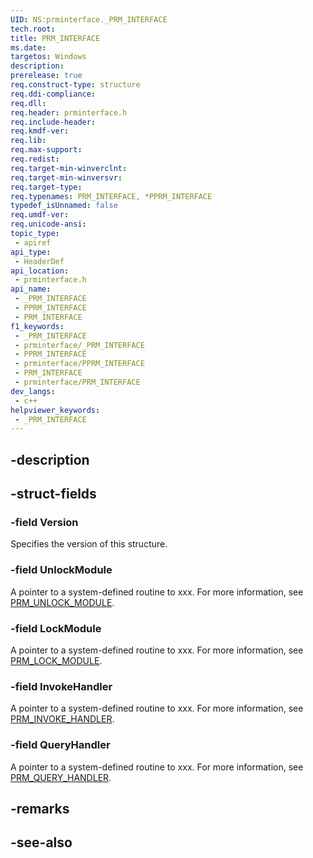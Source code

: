 ```yaml
---
UID: NS:prminterface._PRM_INTERFACE
tech.root: 
title: PRM_INTERFACE
ms.date: 
targetos: Windows
description: 
prerelease: true
req.construct-type: structure
req.ddi-compliance: 
req.dll: 
req.header: prminterface.h
req.include-header: 
req.kmdf-ver: 
req.lib: 
req.max-support: 
req.redist: 
req.target-min-winverclnt: 
req.target-min-winversvr: 
req.target-type: 
req.typenames: PRM_INTERFACE, *PPRM_INTERFACE
typedef_isUnnamed: false
req.umdf-ver: 
req.unicode-ansi: 
topic_type:
 - apiref
api_type:
 - HeaderDef
api_location:
 - prminterface.h
api_name:
 - _PRM_INTERFACE
 - PPRM_INTERFACE
 - PRM_INTERFACE
f1_keywords:
 - _PRM_INTERFACE
 - prminterface/_PRM_INTERFACE
 - PPRM_INTERFACE
 - prminterface/PPRM_INTERFACE
 - PRM_INTERFACE
 - prminterface/PRM_INTERFACE
dev_langs:
 - c++
helpviewer_keywords:
 - _PRM_INTERFACE
---
```


## -description

## -struct-fields

### -field Version

Specifies the version of this structure.

### -field UnlockModule

A pointer to a system-defined routine to xxx. For more information, see [PRM_UNLOCK_MODULE](./nc-prminterface-prm_unlock_module.md).

### -field LockModule

A pointer to a system-defined routine to xxx. For more information, see [PRM_LOCK_MODULE](./nc-prminterface-prm_lock_module.md).

### -field InvokeHandler

A pointer to a system-defined routine to xxx. For more information, see [PRM_INVOKE_HANDLER](./nc-prminterface-prm_invoke_handler.md).

### -field QueryHandler

A pointer to a system-defined routine to xxx. For more information, see [PRM_QUERY_HANDLER](./nc-prminterface-prm_query_handler.md).

## -remarks

## -see-also

